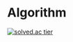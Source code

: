 # Algorithm
[![solved.ac tier](http://mazassumnida.wtf/api/v2/generate_badge?boj=1_0)](https://solved.ac/1_0)
